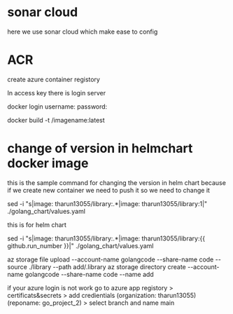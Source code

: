 # sonar cloud

here we use sonar cloud which make ease to config



# ACR

create azure container registory

In access key there is login server

docker login <login server>
  username: <Username>
  password: <Password1>


docker build -t <login server>/imagename:latest

# change of version in helmchart docker image
this is the sample command for changing the version in helm chart because if we create new container we need to push it so we need to change it 

sed -i "s|image: tharun13055/library:.*|image: tharun13055/library:1|" ./golang_chart/values.yaml

this is for helm chart 

sed -i "s|image: tharun13055/library:.*|image: tharun13055/library:{{ github.run_number }}|" ./golang_chart/values.yaml



az storage file upload --account-name golangcode --share-name code --source ./library --path add/.library
az storage directory create --account-name golangcode --share-name code --name add 



if your azure login is not work go to azure app registory > certificats&secrets > add credientials (organization: tharun13055) (reponame: go_project_2) > select branch and name main